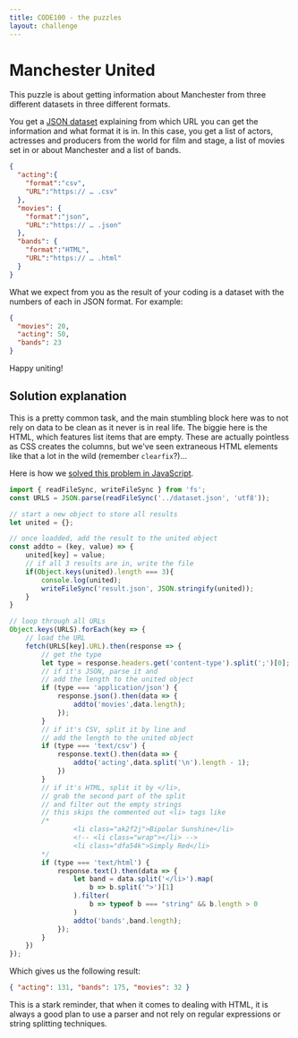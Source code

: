 ```yaml
---
title: CODE100 - the puzzles 
layout: challenge
---
```


# Manchester United

This puzzle is about getting information about Manchester from three different datasets in three different formats.

You get a [JSON dataset](dataset.json) explaining from which URL you can get the information and what format it is in. In this case, you get a list of actors, actresses and producers from the world for film and stage, a list of movies set in or about Manchester and a list of bands. 

```json
{
  "acting":{
    "format":"csv",
    "URL":"https:// … .csv"
  },
  "movies": {
    "format":"json",
    "URL":"https:// … .json"
  },
  "bands": {
    "format":"HTML",
    "URL":"https:// … .html"
  }
}  
```

What we expect from you as the result of your coding is a dataset with the numbers of each in JSON format. For example:

```json
{ 
  "movies": 20, 
  "acting": 50, 
  "bands": 23 
}
```

Happy uniting! 

<!-- details -->
<!-- summary -->
## Solution explanation
<!-- endsummary -->

This is a pretty common task, and the main stumbling block here was to not rely on data to be clean as it never is in real life. 
The biggie here is the HTML, which features list items that are empty. These are actually pointless as CSS creates the columns, but we've seen extraneous HTML elements like that a lot in the wild (remember `clearfix`?)…

Here is how we [solved this problem in JavaScript](solution/solution.js). 

```javascript
import { readFileSync, writeFileSync } from 'fs';
const URLS = JSON.parse(readFileSync('../dataset.json', 'utf8'));

// start a new object to store all results
let united = {};

// once loadded, add the result to the united object
const addto = (key, value) => {
    united[key] = value;
    // if all 3 results are in, write the file
    if(Object.keys(united).length === 3){
        console.log(united);
        writeFileSync('result.json', JSON.stringify(united));
    }
}

// loop through all URLs
Object.keys(URLS).forEach(key => {
    // load the URL
    fetch(URLS[key].URL).then(response => {
        // get the type 
        let type = response.headers.get('content-type').split(';')[0];
        // if it's JSON, parse it and 
        // add the length to the united object
        if (type === 'application/json') {
            response.json().then(data => {
                addto('movies',data.length);
            });
        }
        // if it's CSV, split it by line and 
        // add the length to the united object
        if (type === 'text/csv') {
            response.text().then(data => {
                addto('acting',data.split('\n').length - 1);
            })
        }
        // if it's HTML, split it by </li>, 
        // grab the second part of the split
        // and filter out the empty strings
        // this skips the commented out <li> tags like 
        /*
                <li class="ak2f2j">Bipolar Sunshine</li>
                <!-- <li class="wrap"></li> -->
                <li class="dfa54k">Simply Red</li>
        */
        if (type === 'text/html') {
            response.text().then(data => {
                let band = data.split('</li>').map(
                    b => b.split('">')[1]
                ).filter(
                    b => typeof b === "string" && b.length > 0
                )
                addto('bands',band.length);
            });
        } 
    })
});
```

Which gives us the following result:

```json
{ "acting": 131, "bands": 175, "movies": 32 }
```

This is a stark reminder, that when it comes to dealing with HTML, it is always a good plan to use a parser and not rely on regular expressions or string splitting techniques.

<!-- enddetails -->

